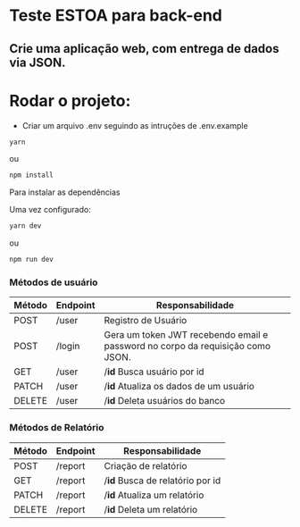 # Teste ESTOA para back-end

## Crie uma aplicação web, com entrega de dados via JSON.

# Rodar o projeto:

  -  Criar um arquivo .env seguindo as intruções de .env.example


  ```bash
  yarn 
  ```
  ou
  ```bash
  npm install
  ```

  Para instalar as  dependências

  Uma vez configurado:
  ```bash
  yarn dev
  ```
  ou
  ```bash
  npm run dev
  ```


### Métodos de usuário

| Método | Endpoint       | Responsabilidade                                                                                        |
| ------ | -------------- | ------------------------------------------------------------------------------------------------------- |
| POST   | /user          | Registro de Usuário                                                                                     |
| POST   | /login         | Gera um token JWT recebendo email e password no corpo da requisição como JSON.                          |
| GET    | /user          | /**id** Busca usuário por id                                                                            |
| PATCH  | /user          | /**id** Atualiza os dados de um usuário                                                                 |
| DELETE | /user          | /**id** Deleta usuários do banco                                                                        |


### Métodos de Relatório

| Método | Endpoint       | Responsabilidade                                                                                        |
| ------ | -------------- | ------------------------------------------------------------------------------------------------------- |
| POST   | /report          | Criação de relatório                                                                                  |
| GET    | /report          | /**id** Busca de relatório por id                                                                     |
| PATCH  | /report          | /**id** Atualiza um relatório                                                                         |
| DELETE | /report          | /**id** Deleta um relatório                                                                           |


